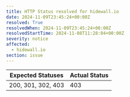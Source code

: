```yaml
---
title: HTTP Status resolved for hidewall.io
date: 2024-11-09T23:45:24+00:00Z
resolved: True
resolvedWhen: 2024-11-09T23:45:24+00:00Z
resolvedStartTime: 2024-11-08T11:28:04+00:00Z
severity: notice
affected:
  - hidewall.io
section: issue
---
```


| Expected Statuses | Actual Status  |
|-------------------|----------------|
| 200, 301, 302, 403 | 403 |
